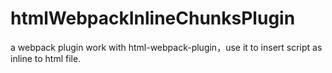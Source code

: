 # htmlWebpackInlineChunksPlugin
a webpack plugin work with html-webpack-plugin，use it to insert script as inline to html file.
